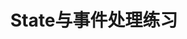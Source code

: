 ---
day: 27
title: "State与事件处理练习"
description: "通过实战练习掌握React State管理、事件系统和受控组件的使用"
exercises:
  - title: "购物车组件"
    description: "创建一个功能完整的购物车组件，包含商品展示、添加到购物车、修改数量、删除商品、计算总价等功能"
    difficulty: "intermediate"
    requirements:
      - "商品列表展示（至少5个商品）"
      - "添加商品到购物车功能"
      - "购物车中商品数量增减"
      - "删除购物车商品"
      - "实时计算总价和商品总数"
      - "购物车为空时显示友好提示"
      - "防止库存不足（每个商品设置最大购买量）"
      - "保存购物车到localStorage"
    tips:
      - "使用对象存储购物车数据，以商品ID为键"
      - "计算属性使用useMemo优化性能"
      - "考虑使用reduce计算总价"
      - "处理边界情况（如数量为0时自动删除）"
    
  - title: "多步骤表单向导"
    description: "实现一个多步骤的用户注册表单，包含个人信息、联系方式、账户设置三个步骤，支持步骤导航和数据验证"
    difficulty: "advanced"
    requirements:
      - "三个步骤：个人信息（姓名、生日、性别）、联系方式（邮箱、电话、地址）、账户设置（用户名、密码、偏好设置）"
      - "步骤进度指示器"
      - "前进/后退导航"
      - "每步实时验证"
      - "步骤间数据保持"
      - "最终提交前的数据预览"
      - "支持直接跳转到已完成的步骤"
      - "未保存退出时警告"
    tips:
      - "使用单一状态存储所有表单数据"
      - "将验证逻辑抽取为独立函数"
      - "考虑使用useReducer管理复杂状态"
      - "使用受控组件确保数据同步"
    
  - title: "实时搜索组件"
    description: "构建一个高性能的实时搜索组件，支持防抖、搜索历史、热门搜索推荐和键盘导航"
    difficulty: "advanced"
    requirements:
      - "输入防抖（延迟300ms）"
      - "搜索历史记录（最近10条）"
      - "热门搜索推荐"
      - "搜索结果高亮匹配文本"
      - "键盘导航（上下箭头选择，Enter确认）"
      - "加载状态显示"
      - "空结果友好提示"
      - "清除历史记录功能"
      - "支持ESC键关闭搜索结果"
    tips:
      - "使用useEffect处理防抖逻辑"
      - "考虑使用useRef存储定时器"
      - "键盘事件处理注意preventDefault"
      - "使用正则表达式实现高亮功能"

selfCheckQuestions:
  - "State更新后，为什么有时候立即读取state还是旧值？如何解决？"
  - "什么情况下需要使用函数式的setState？"
  - "受控组件和非受控组件各有什么优缺点？"
  - "如何防止表单提交时的页面刷新？"
  - "事件处理函数中的this指向问题如何解决？"

resources:
  - title: "React表单处理完全指南"
    url: "https://react.dev/reference/react-dom/components/form"
    type: "article"
    description: "深入了解React中的表单处理"
  - title: "防抖和节流的实现"
    url: "https://www.joshwcomeau.com/snippets/javascript/debounce/"
    type: "article"
    description: "理解和实现防抖函数"
  - title: "React性能优化"
    url: "https://react.dev/learn/render-and-commit"
    type: "documentation"
    description: "了解React的渲染机制"

estimatedTime: 180
objectives:
  - "掌握State的更新机制和最佳实践"
  - "熟练使用React事件系统"
  - "实现复杂的表单处理逻辑"
  - "理解并应用状态提升模式"
  - "优化组件性能，避免不必要的渲染"
---
